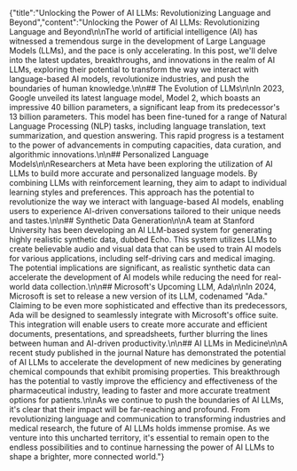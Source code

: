 {"title":"Unlocking the Power of AI LLMs: Revolutionizing Language and Beyond","content":"Unlocking the Power of AI LLMs: Revolutionizing Language and Beyond\n\nThe world of artificial intelligence (AI) has witnessed a tremendous surge in the development of Large Language Models (LLMs), and the pace is only accelerating. In this post, we'll delve into the latest updates, breakthroughs, and innovations in the realm of AI LLMs, exploring their potential to transform the way we interact with language-based AI models, revolutionize industries, and push the boundaries of human knowledge.\n\n## The Evolution of LLMs\n\nIn 2023, Google unveiled its latest language model, Model 2, which boasts an impressive 40 billion parameters, a significant leap from its predecessor's 13 billion parameters. This model has been fine-tuned for a range of Natural Language Processing (NLP) tasks, including language translation, text summarization, and question answering. This rapid progress is a testament to the power of advancements in computing capacities, data curation, and algorithmic innovations.\n\n## Personalized Language Models\n\nResearchers at Meta have been exploring the utilization of AI LLMs to build more accurate and personalized language models. By combining LLMs with reinforcement learning, they aim to adapt to individual learning styles and preferences. This approach has the potential to revolutionize the way we interact with language-based AI models, enabling users to experience AI-driven conversations tailored to their unique needs and tastes.\n\n## Synthetic Data Generation\n\nA team at Stanford University has been developing an AI LLM-based system for generating highly realistic synthetic data, dubbed Echo. This system utilizes LLMs to create believable audio and visual data that can be used to train AI models for various applications, including self-driving cars and medical imaging. The potential implications are significant, as realistic synthetic data can accelerate the development of AI models while reducing the need for real-world data collection.\n\n## Microsoft's Upcoming LLM, Ada\n\nIn 2024, Microsoft is set to release a new version of its LLM, codenamed \"Ada.\" Claiming to be even more sophisticated and effective than its predecessors, Ada will be designed to seamlessly integrate with Microsoft's office suite. This integration will enable users to create more accurate and efficient documents, presentations, and spreadsheets, further blurring the lines between human and AI-driven productivity.\n\n## AI LLMs in Medicine\n\nA recent study published in the journal Nature has demonstrated the potential of AI LLMs to accelerate the development of new medicines by generating chemical compounds that exhibit promising properties. This breakthrough has the potential to vastly improve the efficiency and effectiveness of the pharmaceutical industry, leading to faster and more accurate treatment options for patients.\n\nAs we continue to push the boundaries of AI LLMs, it's clear that their impact will be far-reaching and profound. From revolutionizing language and communication to transforming industries and medical research, the future of AI LLMs holds immense promise. As we venture into this uncharted territory, it's essential to remain open to the endless possibilities and to continue harnessing the power of AI LLMs to shape a brighter, more connected world."}